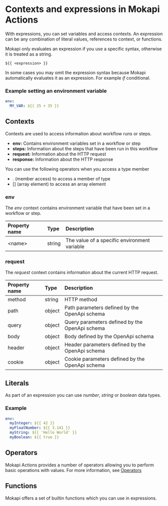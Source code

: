 # Contexts and expressions in Mokapi Actions
With expressions, you can set variables and access contexts. An expression can be any combination of literal values, references to context, or functions.

Mokapi only evaluates an expression if you use a specific syntax, otherwise it is treated as a string.

```
${{ <expression> }}
```

In some cases you may omit the expression syntax because Mokapi automatically evaluates it as an expression. For example *if* conditional.

### Example setting an environment variable
```yaml
env:
  MY_VAR: ${{ 25 + 35 }}
```

## Contexts
Contexts are used to access information about workflow runs or steps.

- **env:** Contains environment variables set in a workflow or step
- **steps:** Information about the steps that have been run in this workflow
- **request:** Information about the HTTP request
- **response:** Information about the HTTP response

You can use the following operators when you access a type member
- . (member access) to access a member of type
- [] (array element) to access an array element

### env
The *env* context contains environment variable that have been set in a workflow or step.

| Property name | Type          | Description  |
|:--------------|:--------------|:-----|
| \<name\>     | string| The value of a specific environment variable |

### request
The *request* context contains information about the current HTTP request.

| Property name | Type          | Description  |
|:--------------|:--------------|:-----|
| method    | string | HTTP method  |
| path    | object | Path parameters defined by the OpenApi schema  |
| query    | object | Query parameters defined by the OpenApi schema  |
| body    | object | Body defined by the OpenApi schema  |
| header    | object | Header parameters defined by the OpenApi schema  |
| cookie    | object | Cookie parameters defined by the OpenApi schema  |

## Literals
As part of an expression you can use *number*, *string* or *boolean* data types.

### Example
```yaml
env:
  myInteger: ${{ 42 }}
  myFloatNumber: ${{ 3.141 }}
  myString: ${{ 'Hello World' }}
  myBoolean: ${{ true }}
```

## Operators
Mokapi Actions provides a number of operators allowing you to perform basic operations with values. For more information, see [Operators](operators.md)

## Functions
Mokapi offers a set of builtin functions which you can use in expressions.